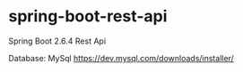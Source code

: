 # spring-boot-rest-api
Spring Boot 2.6.4 Rest Api

Database: MySql https://dev.mysql.com/downloads/installer/
